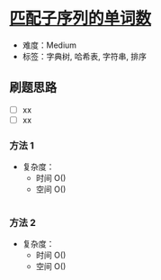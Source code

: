 # [匹配子序列的单词数](https://leetcode-cn.com/problems/number-of-matching-subsequences/)

- 难度：Medium
- 标签：字典树, 哈希表, 字符串, 排序

## 刷题思路

- [ ] xx
- [ ] xx

### 方法 1

- 复杂度：
    - 时间 O()
    - 空间 O()

``` js

```

### 方法 2

- 复杂度：
    - 时间 O()
    - 空间 O()

``` js

```
